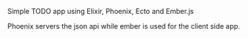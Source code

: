Simple TODO app using Elixir, Phoenix, Ecto and Ember.js

Phoenix servers the json api while ember is used for the client side
app.

